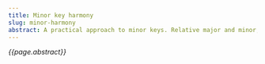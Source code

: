 ```yaml
---
title: Minor key harmony
slug: minor-harmony
abstract: A practical approach to minor keys. Relative major and minor, plus the euroclassical "leading tone".
---
```


*{{page.abstract}}*
